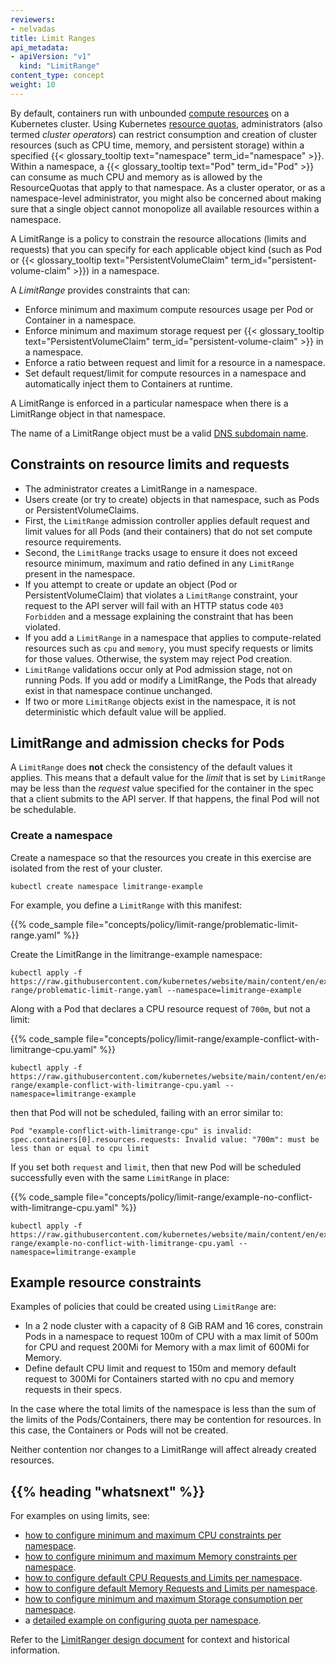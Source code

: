 ```yaml
---
reviewers:
- nelvadas
title: Limit Ranges
api_metadata:
- apiVersion: "v1"
  kind: "LimitRange"
content_type: concept
weight: 10
---
```


<!-- overview -->

By default, containers run with unbounded [compute resources](/docs/concepts/configuration/manage-resources-containers/) on a Kubernetes cluster.
Using  Kubernetes [resource quotas](/docs/concepts/policy/resource-quotas/),
administrators (also termed _cluster operators_) can restrict consumption and creation
of cluster resources (such as CPU time, memory, and persistent storage) within a specified
{{< glossary_tooltip text="namespace" term_id="namespace" >}}.
Within a namespace, a {{< glossary_tooltip text="Pod" term_id="Pod" >}} can consume as much CPU and memory as is allowed by the ResourceQuotas that apply to that namespace. As a cluster operator, or as a namespace-level administrator, you might also be concerned about making sure that a single object cannot monopolize all available resources within a namespace.

A LimitRange is a policy to constrain the resource allocations (limits and requests) that you can specify for each applicable object kind (such as Pod or {{< glossary_tooltip text="PersistentVolumeClaim" term_id="persistent-volume-claim" >}}) in a namespace.

<!-- body -->

A _LimitRange_ provides constraints that can:

- Enforce minimum and maximum compute resources usage per Pod or Container in a namespace.
- Enforce minimum and maximum storage request per {{< glossary_tooltip text="PersistentVolumeClaim" term_id="persistent-volume-claim" >}} in a namespace.
- Enforce a ratio between request and limit for a resource in a namespace.
- Set default request/limit for compute resources in a namespace and automatically inject them to Containers at runtime.


A LimitRange is enforced in a particular namespace when there is a
LimitRange object in that namespace.

The name of a LimitRange object must be a valid
[DNS subdomain name](/docs/concepts/overview/working-with-objects/names#dns-subdomain-names).

## Constraints on resource limits and requests

- The administrator creates a LimitRange in a namespace.
- Users create (or try to create) objects in that namespace, such as Pods or PersistentVolumeClaims.
- First, the `LimitRange` admission controller applies default request and limit values for all Pods (and their containers) that do not set compute resource requirements.
- Second, the `LimitRange` tracks usage to ensure it does not exceed resource minimum, maximum and ratio defined in any `LimitRange` present in the namespace.
- If you attempt to create or update an object (Pod or PersistentVolumeClaim) that violates a `LimitRange` constraint, your request to the API server will fail with an HTTP status code `403 Forbidden` and a message explaining the constraint that has been violated.
- If you add a `LimitRange` in a namespace that applies to compute-related resources such as
 `cpu` and `memory`, you must specify
  requests or limits for those values. Otherwise, the system may reject Pod creation.
- `LimitRange` validations occur only at Pod admission stage, not on running Pods.
  If you add or modify a LimitRange, the Pods that already exist in that namespace
  continue unchanged.
- If two or more `LimitRange` objects exist in the namespace, it is not deterministic which default value will be applied.

## LimitRange and admission checks for Pods

A `LimitRange` does **not** check the consistency of the default values it applies. This means that a default value for the _limit_ that is set by `LimitRange` may be less than the _request_ value specified for the container in the spec that a client submits to the API server. If that happens, the final Pod will not be schedulable.

### Create a namespace

Create a namespace so that the resources you create in this exercise are
isolated from the rest of your cluster.

```shell
kubectl create namespace limitrange-example
```

For example, you define a `LimitRange` with this manifest:

{{% code_sample file="concepts/policy/limit-range/problematic-limit-range.yaml" %}}

Create the LimitRange in the limitrange-example namespace:

```shell
kubectl apply -f https://raw.githubusercontent.com/kubernetes/website/main/content/en/examples/concepts/policy/limit-range/problematic-limit-range.yaml --namespace=limitrange-example
```


Along with a Pod that declares a CPU resource request of `700m`, but not a limit:

{{% code_sample file="concepts/policy/limit-range/example-conflict-with-limitrange-cpu.yaml" %}}

```shell
kubectl apply -f https://raw.githubusercontent.com/kubernetes/website/main/content/en/examples/concepts/policy/limit-range/example-conflict-with-limitrange-cpu.yaml --namespace=limitrange-example
```

then that Pod will not be scheduled, failing with an error similar to:
```
Pod "example-conflict-with-limitrange-cpu" is invalid: spec.containers[0].resources.requests: Invalid value: "700m": must be less than or equal to cpu limit
```

If you set both `request` and `limit`, then that new Pod will be scheduled successfully even with the same `LimitRange` in place:

{{% code_sample file="concepts/policy/limit-range/example-no-conflict-with-limitrange-cpu.yaml" %}}

```shell
kubectl apply -f https://raw.githubusercontent.com/kubernetes/website/main/content/en/examples/concepts/policy/limit-range/example-no-conflict-with-limitrange-cpu.yaml --namespace=limitrange-example
```


## Example resource constraints

Examples of policies that could be created using `LimitRange` are:

- In a 2 node cluster with a capacity of 8 GiB RAM and 16 cores, constrain Pods in a namespace to request 100m of CPU with a max limit of 500m for CPU and request 200Mi for Memory with a max limit of 600Mi for Memory.
- Define default CPU limit and request to 150m and memory default request to 300Mi for Containers started with no cpu and memory requests in their specs.

In the case where the total limits of the namespace is less than the sum of the limits of the Pods/Containers,
there may be contention for resources. In this case, the Containers or Pods will not be created.

Neither contention nor changes to a LimitRange will affect already created resources.

## {{% heading "whatsnext" %}}

For examples on using limits, see:

- [how to configure minimum and maximum CPU constraints per namespace](/docs/tasks/administer-cluster/manage-resources/cpu-constraint-namespace/).
- [how to configure minimum and maximum Memory constraints per namespace](/docs/tasks/administer-cluster/manage-resources/memory-constraint-namespace/).
- [how to configure default CPU Requests and Limits per namespace](/docs/tasks/administer-cluster/manage-resources/cpu-default-namespace/).
- [how to configure default Memory Requests and Limits per namespace](/docs/tasks/administer-cluster/manage-resources/memory-default-namespace/).
- [how to configure minimum and maximum Storage consumption per namespace](/docs/tasks/administer-cluster/limit-storage-consumption/#limitrange-to-limit-requests-for-storage).
- a [detailed example on configuring quota per namespace](/docs/tasks/administer-cluster/manage-resources/quota-memory-cpu-namespace/).

Refer to the [LimitRanger design document](https://git.k8s.io/design-proposals-archive/resource-management/admission_control_limit_range.md) for context and historical information.

